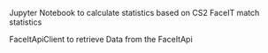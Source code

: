 Jupyter Notebook to calculate statistics based on CS2 FaceIT match statistics

FaceItApiClient to retrieve Data from the FaceItApi

